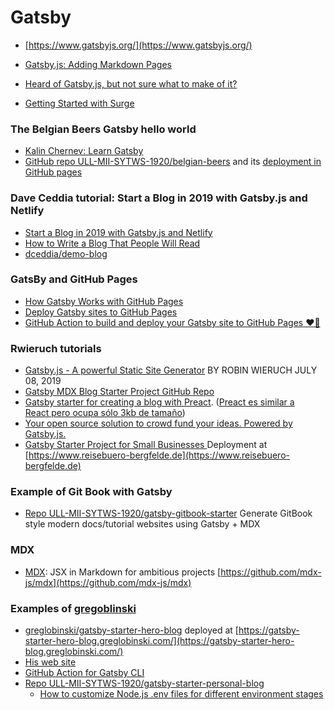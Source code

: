 
# Gatsby

* [https://www.gatsbyjs.org/](https://www.gatsbyjs.org/)

* [Gatsby.js: Adding Markdown Pages](https://www.gatsbyjs.org/docs/adding-markdown-pages/)

* [Heard of Gatsby.js, but not sure what to make of it?  ](https://www.mediacurrent.com/what-is-gatsby.js)

* [Getting Started with Surge](https://surge.sh/getting-started-with-surge)

### The Belgian Beers Gatsby hello world

* [Kalin Chernev: Learn Gatsby](https://kalinchernev.github.io/learn-gatsbyjs)
* [GitHub repo ULL-MII-SYTWS-1920/belgian-beers](https://github.com/ULL-MII-SYTWS-1920/belgian-beers) and its [deployment in GitHub pages](https://ull-mii-sytws-1920.github.io/belgian-beers/index.html)

### Dave Ceddia tutorial: Start a Blog in 2019 with Gatsby.js and Netlify

* [Start a Blog in 2019 with Gatsby.js and Netlify](https://daveceddia.com/start-blog-gatsby-netlify/)
* [How to Write a Blog That People Will Read](https://daveceddia.com/how-to-blog/)
* [dceddia/demo-blog](https://github.com/dceddia/demo-blog)

### GatsBy and GitHub Pages

* [How Gatsby Works with GitHub Pages](https://www.gatsbyjs.org/docs/how-gatsby-works-with-github-pages/)
* [Deploy Gatsby sites to GitHub Pages](https://dev.to/flexdinesh/deploy-gatsby-sites-to-github-pages-eed)
* [GitHub Action to build and deploy your Gatsby site to GitHub Pages ❤️🎩](https://github.com/enriikke/gatsby-gh-pages-action)

### Rwieruch tutorials

* [Gatsby.js - A powerful Static Site Generator](https://www.robinwieruch.de/react-gatsby-js) BY ROBIN WIERUCH JULY 08, 2019
* [Gatsby MDX Blog Starter Project GitHub Repo](https://github.com/rwieruch/gatsby-mdx-blog-starter-project)
* [Gatsby starter for creating a blog with Preact](https://github.com/rwieruch/gatsby-starter-blog-with-preact). ([Preact es similar a React pero ocupa sólo 3kb de tamaño](https://www.imaginanet.com/blog/uso-de-preact-como-una-alternativa-de-react.html))
* [Your open source solution to crowd fund your ideas. Powered by Gatsby.js.](https://github.com/rwieruch/open-crowd-fund)
* [Gatsby Starter Project for Small Businesses ](https://github.com/rwieruch/reisebuero-bergfelde.de) Deployment at [https://www.reisebuero-bergfelde.de](https://www.reisebuero-bergfelde.de)

### Example of Git Book with Gatsby

* [Repo ULL-MII-SYTWS-1920/gatsby-gitbook-starter](https://github.com/ULL-MII-SYTWS-1920/gatsby-gitbook-starter) Generate GitBook style modern docs/tutorial websites using Gatsby + MDX 

### MDX

* [MDX](https://mdxjs.com/): JSX in Markdown for ambitious projects [https://github.com/mdx-js/mdx](https://github.com/mdx-js/mdx)

### Examples of [gregoblinski](https://github.com/greglobinski)

* [greglobinski/gatsby-starter-hero-blog](https://github.com/greglobinski/gatsby-starter-hero-blog) deployed at [https://gatsby-starter-hero-blog.greglobinski.com/](https://gatsby-starter-hero-blog.greglobinski.com/)
* [His web site](https://github.com/greglobinski/www.greglobinski.com)
* [GitHub Action for Gatsby CLI](https://github.com/marketplace/actions/github-action-for-gatsby-cli)
* [Repo ULL-MII-SYTWS-1920/gatsby-starter-personal-blog](https://github.com/ULL-MII-SYTWS-1920/gatsby-starter-personal-blog)
  - [How to customize Node.js .env files for different environment stages](https://www.freecodecamp.org/news/nodejs-custom-env-files-in-your-apps-fa7b3e67abe1/)